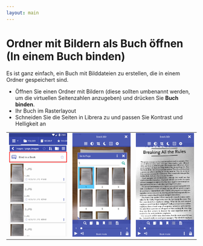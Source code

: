 ```yaml
---
layout: main
---
```


# Ordner mit Bildern als Buch öffnen (In einem Buch binden)
Es ist ganz einfach, ein Buch mit Bilddateien zu erstellen, die in einem Ordner gespeichert sind.

* Öffnen Sie einen Ordner mit Bildern (diese sollten umbenannt werden, um die virtuellen Seitenzahlen anzugeben) und drücken Sie **Buch binden**.
* Ihr Buch im Rasterlayout
* Schneiden Sie die Seiten in Librera zu und passen Sie Kontrast und Helligkeit an

||||
|-|-|-|
|![](1.png)|![](2.png)|![](3.png)|

